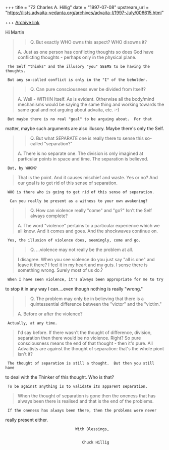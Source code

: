 +++
title = "72 Charles A. Hillig"
date = "1997-07-08"
upstream_url = "https://lists.advaita-vedanta.org/archives/advaita-l/1997-July/006615.html"

+++
[Archive link](https://lists.advaita-vedanta.org/archives/advaita-l/1997-July/006615.html)

Hi Martin

>>Q. But exactly WHO owns this aspect? WHO disowns it?
>
>A. Just as one person has conflicting thoughts so does God have conflicting
>thoughts - perhaps only in the physical plane.


     The Self "thinks" and the illusory "you" SEEMS to be having the thoughts.

     But any so-called conflict is only in the "I" of the beholder.


>>Q. Can pure consciousness ever be divided from Itself?
>
>A. Well - WITHIN Itself. As is evident. Otherwise all the body/mind
>mechanisms would be saying the same thing and working towards the same goal
>and not arguing about advaita, etc. :-)

     But maybe there is no real "goal" to be arguing about.  For that
matter, maybe such arguments are also illusory.  Maybe there's only the Self.


>>Q. But what SEPARATE one is really there to sense this so-called "separation?"
>
>A. There is no separate one. The division is only imagined at particular
>points in space and time. The separation is believed.

     But, by WHOM?

> That is the point. And
>it causes mischief and waste. Yes or no? And our goal is to get rid of this
>sense of separation.

     WHO is there who is going to get rid of this sense of separation.

      Can you really be present as a witness to your own awakening?


>>Q. How can violence really "come" and "go?"  Isn't the Self always complete?
>
>A. The word "violence" pertains to a particular experience which we all
>know. And it comes and goes. And the shockwaves continue on.

     Yes, the illusion of violence does, seemingly, come and go.

>>Q. ...violence may not really be the problem at all.
>
>I disagree. When you see violence do you just say "all is one" and leave it
>there? I feel it in my heart and my guts. I sense there is something wrong.
>Surely most of us do.?

     When I have seen violence, it's always been appropriate for me to try
to stop it in any way I can....even though nothing is really "wrong."


>>Q. The problem may only be in believing that there is a quintessential
>difference between the "victor" and the "victim."
>
>A. Before or after the violence?

     Actually, at any time.

> I'd say before. If there wasn't the thought
>of difference, division, separation then there would be no violence. Right?
>So pure consciousness means the end of that thought - then it's pure. All
>Advaitists are against the thought of separation: that's the whole piont
>isn't it?

     The thought of separation is still a thought.  But then you still have
to deal with the Thinker of this thought.  Who is that?

     To be against anything is to validate its apparent separation.


>  When the thought of separation is gone then the oneness that has
>always been there is realised and that is the end of the problems.

     If the oneness has always been there, then the problems were never
really present either.


                                   With Blessings,


                                      Chuck Hillig

